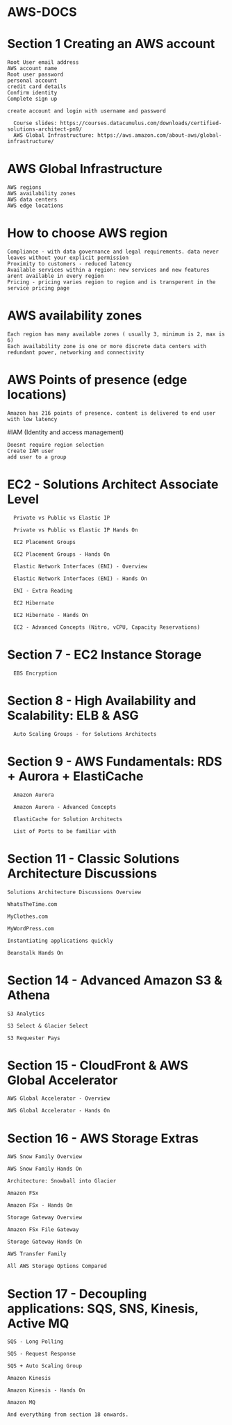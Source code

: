 # AWS-DOCS

# Section 1 Creating an AWS account

	Root User email address
	AWS account name
	Root user password
	personal account
	credit card details
	Confirm identity
	Complete sign up
	
	create account and login with username and password

      Course slides: https://courses.datacumulus.com/downloads/certified-solutions-architect-pn9/
      AWS Global Infrastructure: https://aws.amazon.com/about-aws/global-infrastructure/

# AWS Global Infrastructure
	AWS regions
	AWS availability zones
	AWS data centers
	AWS edge locations
	
# How to choose AWS region
	Compliance - with data governance and legal requirements. data never leaves without your explicit permission
	Proximity to customers - reduced latency
	Available services within a region: new services and new features arent available in every region
	Pricing - pricing varies region to region and is transperent in the service pricing page

# AWS availability zones
	Each region has many available zones ( usually 3, minimum is 2, max is 6)
	Each availability zone is one or more discrete data centers with redundant power, networking and connectivity

# AWS Points of presence (edge locations)
	Amazon has 216 points of presence. content is delivered to end user with low latency
	
#IAM (Identity and access management)
	
	Doesnt require region selection
	Create IAM user
	add user to a group

# EC2 - Solutions Architect Associate Level

      Private vs Public vs Elastic IP

      Private vs Public vs Elastic IP Hands On

      EC2 Placement Groups

      EC2 Placement Groups - Hands On

      Elastic Network Interfaces (ENI) - Overview

      Elastic Network Interfaces (ENI) - Hands On

      ENI - Extra Reading

      EC2 Hibernate

      EC2 Hibernate - Hands On

      EC2 - Advanced Concepts (Nitro, vCPU, Capacity Reservations)

# Section 7 - EC2 Instance Storage

      EBS Encryption

# Section 8 - High Availability and Scalability: ELB & ASG

      Auto Scaling Groups - for Solutions Architects

# Section 9 - AWS Fundamentals: RDS + Aurora + ElastiCache

      Amazon Aurora

      Amazon Aurora - Advanced Concepts

      ElastiCache for Solution Architects

      List of Ports to be familiar with

# Section 11 - Classic Solutions Architecture Discussions

    Solutions Architecture Discussions Overview

    WhatsTheTime.com

    MyClothes.com

    MyWordPress.com

    Instantiating applications quickly

    Beanstalk Hands On

# Section 14 - Advanced Amazon S3 & Athena

    S3 Analytics

    S3 Select & Glacier Select

    S3 Requester Pays

# Section 15 - CloudFront & AWS Global Accelerator

    AWS Global Accelerator - Overview

    AWS Global Accelerator - Hands On

# Section 16 - AWS Storage Extras

    AWS Snow Family Overview

    AWS Snow Family Hands On

    Architecture: Snowball into Glacier

    Amazon FSx

    Amazon FSx - Hands On

    Storage Gateway Overview

    Amazon FSx File Gateway

    Storage Gateway Hands On

    AWS Transfer Family

    All AWS Storage Options Compared

# Section 17 - Decoupling applications: SQS, SNS, Kinesis, Active MQ

    SQS - Long Polling

    SQS - Request Response

    SQS + Auto Scaling Group

    Amazon Kinesis

    Amazon Kinesis - Hands On

    Amazon MQ

    And everything from section 18 onwards.
